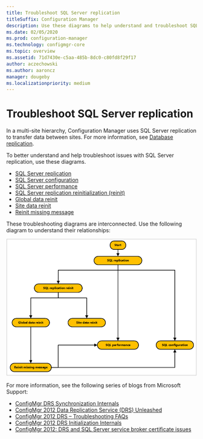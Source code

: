 ```yaml
---
title: Troubleshoot SQL Server replication
titleSuffix: Configuration Manager
description: Use these diagrams to help understand and troubleshoot SQL Server replication between Configuration Manager sites
ms.date: 02/05/2020
ms.prod: configuration-manager
ms.technology: configmgr-core
ms.topic: overview
ms.assetid: 71d7430e-c5aa-485b-8dc0-c80fd8f29f17
author: aczechowski
ms.author: aaroncz
manager: dougeby
ms.localizationpriority: medium
---
```


# Troubleshoot SQL Server replication

In a multi-site hierarchy, Configuration Manager uses SQL Server replication to transfer data between sites. For more information, see [Database replication](../../../plan-design/hierarchy/database-replication.md).

To better understand and help troubleshoot issues with SQL Server replication, use these diagrams.

- [SQL Server replication](sql-replication.md)
- [SQL Server configuration](sql-configuration.md)
- [SQL Server performance](sql-performance.md)
- [SQL Server replication reinitialization (reinit)](sql-replication-reinit.md)
- [Global data reinit](global-data-reinit.md)
- [Site data reinit](site-data-reinit.md)
- [Reinit missing message](reinit-missing-message.md)

These troubleshooting diagrams are interconnected. Use the following diagram to understand their relationships:

![Overview diagram of process for troubleshooting SQL Server replication](media/overview.png)

<!-- PNG used instead of SVG because of weird blankspace in the SVG. The SVG file exists in the same location. -->

For more information, see the following series of blogs from Microsoft Support:

- [ConfigMgr DRS Synchronization Internals](https://techcommunity.microsoft.com/t5/configuration-manager-archive/configmgr-drs-synchronization-internals/ba-p/1154317)
- [ConfigMgr 2012 Data Replication Service (DRS) Unleashed](https://techcommunity.microsoft.com/t5/configuration-manager-archive/configmgr-2012-data-replication-service-drs-unleashed/ba-p/339916)
- [ConfigMgr 2012 DRS – Troubleshooting FAQs](https://techcommunity.microsoft.com/t5/configuration-manager-archive/configmgr-2012-drs-troubleshooting-faqs/ba-p/339934)
- [ConfigMgr 2012 DRS Initialization Internals](https://techcommunity.microsoft.com/t5/configuration-manager-archive/configmgr-2012-drs-initialization-internals/ba-p/339948)
- [ConfigMgr 2012: DRS and SQL Server service broker certificate issues](https://techcommunity.microsoft.com/t5/configuration-manager-archive/configmgr-2012-drs-and-sql-service-broker-certificate-issues/ba-p/339910)
